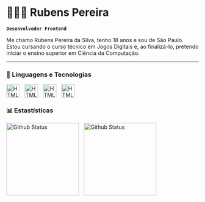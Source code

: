 # 👨🏽‍💻 Rubens Pereira

**`Desenvolvedor Frontend`**

Me chamo Rubens Pereira da Silva, tenho 18 anos e sou de São Paulo. Estou cursando o curso técnico em Jogos Digitais e, ao finalizá-lo, pretendo iniciar o ensino superior em Ciência da Computação.

---

### 🤖 Linguagens e Tecnologias

<img
    align="left"
    alt="HTML"
    title="HTML"
    width="35px"
    style="padding-right: 10px"
    src="https://cdn.jsdelivr.net/gh/devicons/devicon@latest/icons/html5/html5-original.svg"
/>


<img
    align="left"
    alt="HTML"
    title="HTML"
    width="35px"
    style="padding-right: 10px"
    src="https://cdn.jsdelivr.net/gh/devicons/devicon@latest/icons/css3/css3-original.svg"
/>


<img
    align="left"
    alt="HTML"
    title="HTML"
    width="35px"
    style="padding-right: 10px"
    src="https://cdn.jsdelivr.net/gh/devicons/devicon@latest/icons/javascript/javascript-original.svg"
/>


<img
    align="left"
    alt="HTML"
    title="HTML"
    width="35px"
    style="padding-right: 10px"
    src="https://cdn.jsdelivr.net/gh/devicons/devicon@latest/icons/git/git-original.svg" 
/>

<br/>
<br/>

### 📊 Estastísticas


<p>
<img
    align="left"
    alt="Github Status"
    height="190"
    style="padding-right: 10px"
    src="https://github-readme-stats.vercel.app/api?username=Rubens-Pereira-Silva&show_icons=true&theme=tokyonight&locale=pt-br"
    />

<img
    align="left"
    alt="Github Status"
    height="190"
    src="https://github-readme-stats.vercel.app/api/top-langs/?username=Rubens-Pereira-Silva&theme=tokyonight&layout=compact&custom_title=Tecnologias&langs_count=10"
    />
</p>
